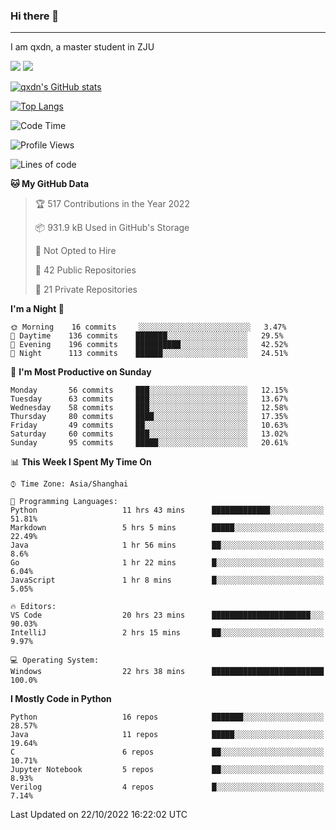 ### Hi there 👋
---

I am qxdn, a master student in ZJU

[![](https://img.shields.io/badge/blog-qxdn-brightgreen?style=for-the-badge&logo=hexo)](https://qianxu.run) [![](https://img.shields.io/badge/bilibili-qxdn-ff69b4?style=for-the-badge&logo=Bilibili)](https://space.bilibili.com/11674667)


[![qxdn's GitHub stats](https://github-readme-stats.vercel.app/api?username=qxdn&count_private=true&show_icons=true)](https://github.com/qxdn)

[![Top Langs](https://github-readme-stats.vercel.app/api/top-langs/?username=qxdn&layout=compact)](https://github.com/qxdn)

<!--START_SECTION:waka-->
![Code Time](http://img.shields.io/badge/Code%20Time-553%20hrs%2037%20mins-blue)

![Profile Views](http://img.shields.io/badge/Profile%20Views-4-blue)

![Lines of code](https://img.shields.io/badge/From%20Hello%20World%20I%27ve%20Written-1%20Million%20lines%20of%20code-blue)

**🐱 My GitHub Data** 

> 🏆 517 Contributions in the Year 2022
 > 
> 📦 931.9 kB Used in GitHub's Storage 
 > 
> 🚫 Not Opted to Hire
 > 
> 📜 42 Public Repositories 
 > 
> 🔑 21 Private Repositories  
 > 
**I'm a Night 🦉** 

```text
🌞 Morning    16 commits     ░░░░░░░░░░░░░░░░░░░░░░░░░   3.47% 
🌆 Daytime    136 commits    ███████░░░░░░░░░░░░░░░░░░   29.5% 
🌃 Evening    196 commits    ██████████░░░░░░░░░░░░░░░   42.52% 
🌙 Night      113 commits    ██████░░░░░░░░░░░░░░░░░░░   24.51%

```
📅 **I'm Most Productive on Sunday** 

```text
Monday       56 commits     ███░░░░░░░░░░░░░░░░░░░░░░   12.15% 
Tuesday      63 commits     ███░░░░░░░░░░░░░░░░░░░░░░   13.67% 
Wednesday    58 commits     ███░░░░░░░░░░░░░░░░░░░░░░   12.58% 
Thursday     80 commits     ████░░░░░░░░░░░░░░░░░░░░░   17.35% 
Friday       49 commits     ██░░░░░░░░░░░░░░░░░░░░░░░   10.63% 
Saturday     60 commits     ███░░░░░░░░░░░░░░░░░░░░░░   13.02% 
Sunday       95 commits     █████░░░░░░░░░░░░░░░░░░░░   20.61%

```


📊 **This Week I Spent My Time On** 

```text
⌚︎ Time Zone: Asia/Shanghai

💬 Programming Languages: 
Python                   11 hrs 43 mins      █████████████░░░░░░░░░░░░   51.81% 
Markdown                 5 hrs 5 mins        █████░░░░░░░░░░░░░░░░░░░░   22.49% 
Java                     1 hr 56 mins        ██░░░░░░░░░░░░░░░░░░░░░░░   8.6% 
Go                       1 hr 22 mins        █░░░░░░░░░░░░░░░░░░░░░░░░   6.04% 
JavaScript               1 hr 8 mins         █░░░░░░░░░░░░░░░░░░░░░░░░   5.05%

🔥 Editors: 
VS Code                  20 hrs 23 mins      ██████████████████████░░░   90.03% 
IntelliJ                 2 hrs 15 mins       ██░░░░░░░░░░░░░░░░░░░░░░░   9.97%

💻 Operating System: 
Windows                  22 hrs 38 mins      █████████████████████████   100.0%

```

**I Mostly Code in Python** 

```text
Python                   16 repos            ███████░░░░░░░░░░░░░░░░░░   28.57% 
Java                     11 repos            █████░░░░░░░░░░░░░░░░░░░░   19.64% 
C                        6 repos             ██░░░░░░░░░░░░░░░░░░░░░░░   10.71% 
Jupyter Notebook         5 repos             ██░░░░░░░░░░░░░░░░░░░░░░░   8.93% 
Verilog                  4 repos             █░░░░░░░░░░░░░░░░░░░░░░░░   7.14%

```



 Last Updated on 22/10/2022 16:22:02 UTC
<!--END_SECTION:waka-->

<!--
**qxdn/qxdn** is a ✨ _special_ ✨ repository because its `README.md` (this file) appears on your GitHub profile.

Here are some ideas to get you started:

- 🔭 I’m currently working on ...
- 🌱 I’m currently learning ...
- 👯 I’m looking to collaborate on ...
- 🤔 I’m looking for help with ...
- 💬 Ask me about ...
- 📫 How to reach me: ...
- 😄 Pronouns: ...
- ⚡ Fun fact: ...
-->
